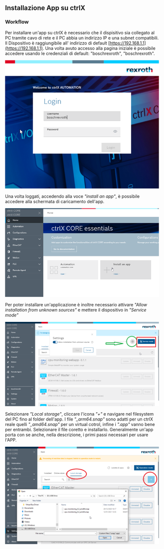 ## Installazione App su ctrlX

### Workflow 

Per installare un'app su ctrlX è necessario che il dispisitivo sia collegato al PC tramite cavo di rete e il PC abbia un indirizzo IP 
e una subnet compatibili. Il Dispositivo è raggiungibile all' indirizzo di default   [https://192.168.1.1](https://192.168.1.1). Una volta 
avuto accesso alla pagina iniziale è possibile accedere usando le credenziali di default: "boschrexroth", "boschrexroth".

<div class="text-center">
<img src="assets/inst1.png" class="rounded mx-auto d-block">
</div>

	 
Una volta loggati, accedendo alla voce *"install an app"*, è possibile accedere alla schermata di caricamento dell'app. 

<div class="text-center">
<img src="assets/inst2.png" class="rounded mx-auto d-block">
</div>

Per poter installare un'applicazione è inoltre necessario attivare *"Allow installation from unknown sources"* e mettere il dispositivo in *"Service mode"*

<div class="text-center">
<img src="assets/inst3.png" class="rounded mx-auto d-block">
</div>

Selezionare  *"Local storage"*, cliccare l'icona  *"+"* e navigare nel filesystem del PC fino al folder dell'app. I file  *"_arm64.snap"* sono adatti per un ctrlX reale quelli *"_amd64.snap"* per un virtual cotrol, infine i *".app"* vanno bene per entrambi. Selezionare il file coretto e installarlo. Generalmente un'app porta con se anche, nella descrizione, i primi passi necessari per usare l'APP.

<div class="text-center">
<img src="assets/inst4.png" class="rounded mx-auto d-block">
</div>

